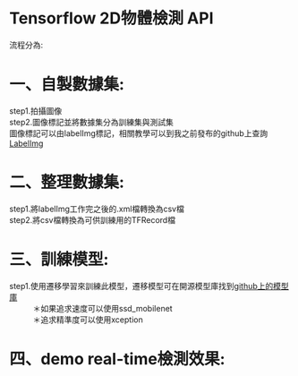 # Tensorflow 2D物體檢測 API

流程分為:
# 一、自製數據集:
step1.拍攝圖像
<br>step2.圖像標記並將數據集分為訓練集與測試集
<br>圖像標記可以由labelImg標記，相關教學可以到我之前發布的github上查詢[LabelImg](https://github.com/yuyangdanny/labeling-tool "labelImg")
# 二、整理數據集:
step1.將labelImg工作完之後的.xml檔轉換為csv檔
<br>step2.將csv檔轉換為可供訓練用的TFRecord檔
# 三、訓練模型:
step1.使用遷移學習來訓練此模型，遷移模型可在開源模型庫找到[github上的模型庫](https://github.com/tensorflow/models/blob/master/research/object_detection/g3doc/detection_model_zoo.md "模型庫")
<br>　　　＊如果追求速度可以使用ssd_mobilenet
<br>　　　＊追求精準度可以使用xception
# 四、demo real-time檢測效果:
